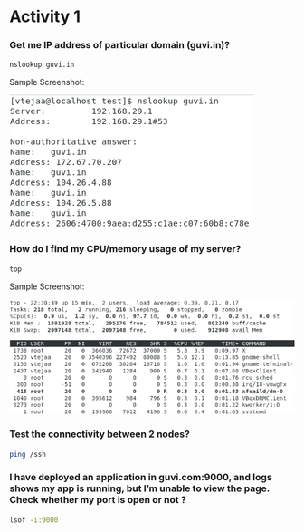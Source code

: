 # Activity 1

### Get me IP address of particular domain (guvi.in)?

```bash
nslookup guvi.in
```

Sample Screenshot:

![alt text](/images/Activity3/nslookup.png)

### How do I find my CPU/memory usage of my server?

```bash
top
```

Sample Screenshot:

![alt text](/images/Activity3/top.png)

### Test the connectivity between 2 nodes?

```bash
ping /ssh
```

### I have deployed an application in guvi.com:9000, and logs shows my app is running, but I’m unable to view the page. Check whether my port is open or not ?

```bash
lsof -i:9000
```
